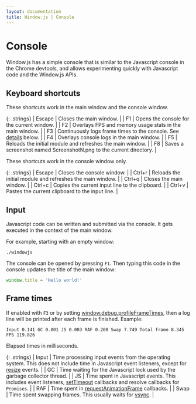 ```yaml
---
layout: documentation
title: Window.js | Console
---
```


Console
=======

Window.js has a simple console that is similar to the Javascript console
in the Chrome devtools, and allows experimenting quickly with Javascript
code and the Window.js APIs.


Keyboard shortcuts
------------------

These shortcuts work in the main window and the console window.

{: .strings}
| Escape | Closes the main window.                                             |
| F1     | Opens the console for the current window.                           |
| F2     | Overlays FPS and memory usage stats in the main window.             |
| F3     | Continuously logs frame times to the console. See [details](#frame-times) below. |
| F4     | Overlays console logs in the main window.                           |
| F5     | Reloads the initial module and refreshes the main window.           |
| F8     | Saves a screenshot named ScreenshotN.png to the current directory.  |

These shortcuts work in the console window only.

{: .strings}
| Escape | Closes the console window.                                          |
| Ctrl+r | Reloads the initial module and refreshes the main window.           |
| Ctrl+q | Closes the main window.                                             |
| Ctrl+c | Copies the current input line to the clipboard.                     |
| Ctrl+v | Pastes the current clipboard to the input line.                     |


Input
-----

Javascript code can be written and submitted via the console. It gets executed
in the context of the main window.

For example, starting with an empty window:

```shell
./windowjs
```

The console can be opened by pressing `F1`. Then typing this code in the
console updates the title of the main window:

```javascript
window.title = 'Hello world!'
```

Frame times
-----------

If enabled with `F3` or by setting
[window.debug.profileFrameTimes](/doc/window#window.debug.profileFrameTimes),
then a log line will be printed after each frame is finished. Example:

```
Input 0.141 GC 0.001 JS 0.003 RAF 0.200 Swap 7.749 Total frame 8.345 FPS 119.826
```

Elapsed times in milliseconds.

{: .strings}
| Input | Time processing input events from the operating system. This does not include time in Javascript event listeners, except for [resize](/doc/window#event-resize) events. |
| GC    | Time waiting for the Javascript lock used by the garbage collector thread. |
| JS    | Time spent in Javascript events. This includes event listeners, [setTimeout](/doc/global#setTimeout) callbacks and resolve callbacks for `Promises`. |
| RAF   | Time spent in [requestAnimationFrame](/doc/global#requestAnimationFrame) callbacks. |
| Swap  | Time spent swapping frames. This usually waits for [vsync](/doc/window#window.vsync). |
